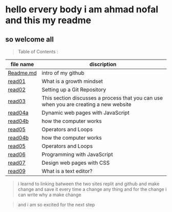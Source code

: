 # hello ervery body i am ahmad nofal and this my readme
## so welcome all 


> Table of Contents :


file name  | discription
----------| ---------
[Readme.md](https://abu-nofal.github.io/reading-notes/) |intro of my github 
[read01](https://abu-nofal.github.io/reading-notes/read01)| What is a growth mindset 
[read02](https://abu-nofal.github.io/reading-notes/read02)| Setting up a Git Repository  
[read03](https://abu-nofal.github.io/reading-notes/read03)|This section discusses a process that you can use when you are creating a new website
[read04a](https://abu-nofal.github.io/reading-notes/read04a)| Dynamic web pages with JavaScript
[read04b](https://abu-nofal.github.io/reading-notes/read04b)|how the computer works 
[read05](https://abu-nofal.github.io/reading-notes/read05)|Operators and Loops 
[read04b](https://abu-nofal.github.io/reading-notes/read04b)|how the computer works 
[read05](https://abu-nofal.github.io/reading-notes/read05)|Operators and Loops
 [read06](https://abu-nofal.github.io/reading-notes/read06)|Programming with JavaScript
 [read07](https://abu-nofal.github.io/reading-notes/read07)|Design web pages with CSS
 [read09](https://abu-nofal.github.io/reading-notes/read09)|What is a text editor?
 





 

> i learnd to linking batween the two sites replit and github 
and make change and save it every time a change any thing 
and for the change i can write why a make change 

> and i am so excited for the next step 